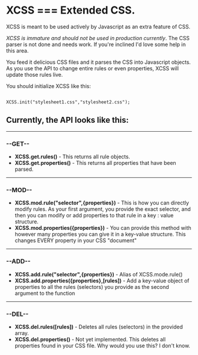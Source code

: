 
<h1>XCSS === Extended CSS.</h1>

<p>XCSS is meant to be used actively by Javascript as an extra feature of CSS.</p>

<p><i>XCSS is immature and should not be used in production currently</i>. The CSS parser is not done and needs work. If you're inclined I'd love some help in this area.</p>

<p>You feed it delicious CSS files and it parses the CSS into Javascript objects. As you use the API to change entire rules or even properties, XCSS will update those rules live.</p>

<p>You should initialize XCSS like this:</p>
<code>
XCSS.init("stylesheet1.css","stylesheet2.css");
</code>

<h2>Currently, the API looks like this:</h2>

<hr />

<h3>--GET--</h3>
<ul>
<li><b>XCSS.get.rules()</b> - This returns all rule objects.</li>
<li><b>XCSS.get.properties()</b> - This returns all properties that have been parsed.</li>
</ul>
<hr />

<h3>--MOD--</h3>
<ul>
<li><b>XCSS.mod.rule("selector",{properties})</b> - This is how you can directly modify rules. As your first argument, you provide the exact selector, and then you can modify or add properties to that rule in a key : value structure.</li>
<li><b>XCSS.mod.properties({properties})</b> - You can provide this method with however many properties you can give it in a key-value structure. This changes EVERY property in your CSS "document"</li>
</ul>
<hr />

<h3>--ADD--</h3>
<ul>
<li><b>XCSS.add.rule("selector",{properties})</b> - Alias of XCSS.mode.rule()</li>
<li><b>XCSS.add.properties({properties},[rules])</b> - Add a key-value object of properties to all the rules (selectors) you provide as the second argument to the function</li>
</ul>
<hr />

<h3>--DEL--</h3>
<ul>
<li><b>XCSS.del.rules([rules])</b> - Deletes all rules (selectors) in the provided array.</li>
<li><b>XCSS.del.properties()</b> - Not yet implemented. This deletes all properties found in your CSS file. Why would you use this? I don't know.</li>
</ul>
